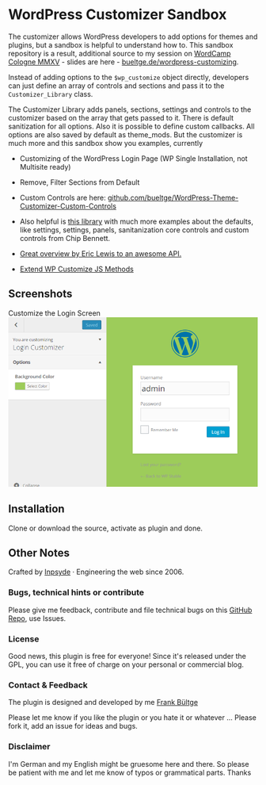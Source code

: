 # WordPress Customizer Sandbox

The customizer allows WordPress developers to add options for themes and plugins, but a sandbox is helpful to understand how to.
This sandbox repository is a result, additional source to my session on [WordCamp Cologne MMXV](https://cologne.wordcamp.org/2015/) - slides are here - [bueltge.de/wordpress-customizing](http://bueltge.de/wordpress-customizing/).

Instead of adding options to the `$wp_customize` object directly, developers can just define an array of controls and sections and pass it to the `Customizer_Library` class.

The Customizer Library adds panels, sections, settings and controls to the customizer based on the array that gets passed to it. There is default sanitization for all options. Also it is possible to define custom callbacks. All options are also saved by default as theme_mods. But the customizer is much more and this sandbox show you examples, currently 

 * Customizing of the WordPress Login Page (WP Single Installation, not Multisite ready)
 * Remove, Filter Sections from Default
 * Custom Controls are here: [github.com/bueltge/WordPress-Theme-Customizer-Custom-Controls](https://github.com/bueltge/WordPress-Theme-Customizer-Custom-Controls)
 
 * Also helpful is [this library](https://github.com/WPTRT/code-examples/tree/master/customizer) with much more examples about the defaults, like settings, settings, panels, sanitanization core controls and custom controls from Chip Bennett.
 * [Great overview by Eric Lewis to an awesome API.](https://gist.github.com/ericandrewlewis/2310fd6d7dabf0696965)
 
 * [Extend WP Customize JS Methods](http://wordpress.stackexchange.com/questions/157280/is-it-possible-to-extend-wp-customize-js-methods/208103#208103) 

## Screenshots
Customize the Login Screen  
![Customizing of the login screen](./customize-login.png)

## Installation
Clone or download the source, activate as plugin and done.

## Other Notes
Crafted by [Inpsyde](https://inpsyde.com) · Engineering the web since 2006.

### Bugs, technical hints or contribute
Please give me feedback, contribute and file technical bugs on this 
[GitHub Repo](https://github.com/bueltge/customizer-sandbox/issues), use Issues.

### License
Good news, this plugin is free for everyone! Since it's released under the GPL, 
you can use it free of charge on your personal or commercial blog.

### Contact & Feedback
The plugin is designed and developed by me [Frank Bültge](https://bueltge.de)

Please let me know if you like the plugin or you hate it or whatever ... 
Please fork it, add an issue for ideas and bugs.

### Disclaimer
I'm German and my English might be gruesome here and there. 
So please be patient with me and let me know of typos or grammatical parts. Thanks
